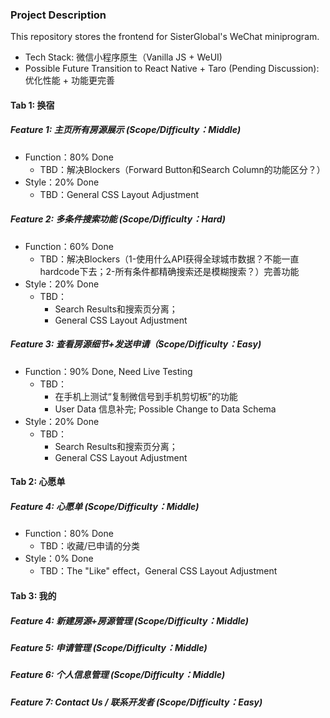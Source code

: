 ### Project Description
This repository stores the frontend for SisterGlobal's WeChat miniprogram.
- Tech Stack: 微信小程序原生（Vanilla JS + WeUI)
- Possible Future Transition to React Native + Taro (Pending Discussion): 优化性能 + 功能更完善

#### Tab 1: 换宿
##### Feature 1: 主页所有房源展示 (Scope/Difficulty：Middle)
- Function：80% Done
  - TBD：解决Blockers（Forward Button和Search Column的功能区分？）
- Style：20% Done
  - TBD：General CSS Layout Adjustment
##### Feature 2: 多条件搜索功能 (Scope/Difficulty：Hard)
- Function：60% Done
  - TBD：解决Blockers（1-使用什么API获得全球城市数据？不能一直hardcode下去；2-所有条件都精确搜索还是模糊搜索？）完善功能
- Style：20% Done
  - TBD：
    - Search Results和搜索页分离；
    - General CSS Layout Adjustment
##### Feature 3: 查看房源细节+发送申请（Scope/Difficulty：Easy)
- Function：90% Done, Need Live Testing
  - TBD：
    - 在手机上测试“复制微信号到手机剪切板”的功能
    - User Data 信息补完; Possible Change to Data Schema
- Style：20% Done
  - TBD：
    - Search Results和搜索页分离；
    - General CSS Layout Adjustment
  

#### Tab 2: 心愿单
##### Feature 4: 心愿单 (Scope/Difficulty：Middle)
- Function：80% Done
  - TBD：收藏/已申请的分类
- Style：0% Done
  - TBD：The "Like" effect，General CSS Layout Adjustment

#### Tab 3: 我的
##### Feature 4: 新建房源+房源管理 (Scope/Difficulty：Middle)
##### Feature 5: 申请管理 (Scope/Difficulty：Middle)
##### Feature 6: 个人信息管理 (Scope/Difficulty：Middle)
##### Feature 7: Contact Us / 联系开发者 (Scope/Difficulty：Easy)


